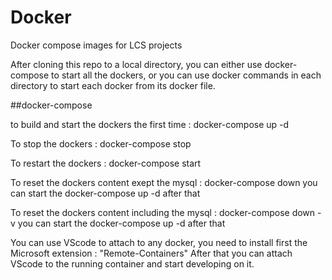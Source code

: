 # Docker
Docker compose images for LCS projects

After cloning this repo to a local directory, you can either use docker-compose to start all the dockers, or you can use docker commands in each directory to start each docker from its docker file.

##docker-compose

to build and start the dockers the first time :
 docker-compose up -d 

To stop the dockers :
 docker-compose stop

To restart the dockers :
 docker-compose start

To reset the dockers content exept the mysql :
 docker-compose down
you can start the docker-compose up -d after that

To reset the dockers content including the mysql :
 docker-compose down -v
you can start the docker-compose up -d after that

You can use VScode to attach to any docker, you need to install first the Microsoft extension : "Remote-Containers" After that you can attach VScode to the running container and start developing on it. 

